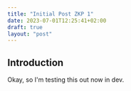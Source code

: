 ```yaml
---
title: "Initial Post ZKP 1"
date: 2023-07-01T12:25:41+02:00
draft: true
layout: "post"
---
```


## Introduction

Okay, so I'm testing this out now in dev.
